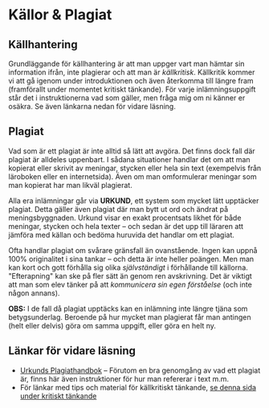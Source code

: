 # Källor & Plagiat

## Källhantering

Grundläggande för källhantering är att man uppger vart man hämtar sin information ifrån, inte plagierar och att man är _källkritisk_. Källkritik kommer vi att gå igenom under introduktionen och även återkomma till längre fram (framförallt under momentet kritiskt tänkande). För varje inlämningsuppgift står det i instruktionerna vad som gäller, men fråga mig om ni känner er osäkra. Se även länkarna nedan för vidare läsning.

## Plagiat

<!--I uppslagsverket nationalencyklopedin står det följande under begreppet _plagiat_: "efterapning eller stöld av litterära eller konstnärliga verk, t.ex. avskrivningar av annans verk utan att uppge upphovsmannen eller markera citat” (Nationalencyklopedin 2012). -->

Vad som är ett plagiat är inte alltid så lätt att avgöra. Det finns dock fall där plagiat är alldeles uppenbart. I sådana situationer handlar det om att man kopierat eller skrivit av meningar, stycken eller hela sin text (exempelvis från läroboken eller en internetsida). Även om man omformulerar  meningar som man kopierat har man likväl plagierat. 

Alla era inlämningar går via **URKUND**, ett system som mycket lätt upptäcker plagiat. Detta gäller även plagiat där man bytt ut ord och ändrat på meningsbyggnaden. Urkund visar en exakt procentsats likhet för både meningar, stycken och hela texter – och sedan är det upp till läraren att jämföra med källan och bedöma huruvida det handlar om ett plagiat. 

<!--Tänk här på att det är mycket osannolikt att två människor skriver exakt samma mening och att det i princip är omöjligt att två människor kan skriva identiska stycken (prata gärna med era mattelärare om detta).  -->

Ofta handlar plagiat om svårare gränsfall än ovanstående. Ingen kan uppnå 100% originalitet i sina tankar – och detta är  inte heller poängen. Men man kan kort och gott förhålla sig olika _självständigt_ i förhållande till källorna. "Efterapning" kan ske på fler sätt än genom ren avskrivning. Det är viktigt  att man som elev tänker på att _kommunicera sin egen förståelse_ (och inte någon annans). 

**OBS:** I de fall då plagiat upptäcks kan en inlämning inte längre tjäna som betygsunderlag. Beroende på hur mycket man plagierat får man antingen (helt eller delvis) göra om samma uppgift, eller göra en helt ny. 

## Länkar för vidare läsning

* [Urkunds Plagiathandbok](http://www.hb.se/PageFiles/132916/Urkunds_plagiathandbok.pdf) – Förutom en bra genomgång av vad ett plagiat är, finns här även instruktioner för hur man refererar i text m.m.
* För länkar med tips och material för källkritiskt tänkande, [se denna sida under kritiskt tänkande](../2_kritiskt_tankande/material/kallkritik.md) 

<!--* [Citatteknik](http://svenska123.se/index.php?option=com_content&view=article&id=97:citatteknik&catid=40:referat-och-sammanstaellning&Itemid=116) * [Att skriva referat](http://svenska123.se/index.php?option=com_content&view=article&id=91:1-att-skriva-referat&catid=40:referat-och-sammanstaellning&Itemid=113) -->
